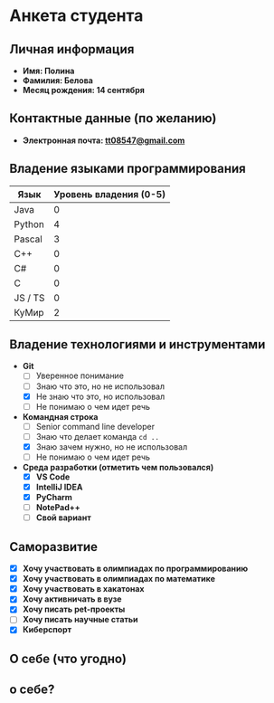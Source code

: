 # Анкета студента

## Личная информация
- **Имя: Полина**
- **Фамилия: Белова**
- **Месяц рождения: 14 сентября**

## Контактные данные (по желанию)
- **Электронная почта: tt08547@gmail.com** 

## Владение языками программирования
| Язык | Уровень владения (0-5) |
|---|------------------------|
| Java | 0                      |
| Python | 4                      |
| Pascal | 3                      |
| C++ | 0                      |
| C# | 0                      |
| C | 0                      |
| JS / TS | 0                      |
| КуМир | 2                      |

## Владение технологиями и инструментами
- **Git**
    - [ ] Уверенное понимание
    - [ ] Знаю что это, но не использовал
    - [X] Не знаю что это, но использовал
    - [ ] Не понимаю о чем идет речь
  
- **Командная строка**
    - [ ] Senior command line developer
    - [ ] Знаю что делает команда `cd ..`
    - [X] Знаю зачем нужно, но не использовал
    - [ ] Не понимаю о чем идет речь

- **Среда разработки (отметить чем пользовался)**
    - [X] **VS Code** 
    - [X] **IntelliJ IDEA** 
    - [X] **PyCharm** 
    - [ ] **NotePad++** 
    - [ ] **Свой вариант**

## Саморазвитие

- [X] **Хочу участвовать в олимпиадах по программированию**
- [X] **Хочу участвовать в олимпиадах по математике**
- [X] **Хочу участвовать в хакатонах**
- [X] **Хочу активничать в вузе**
- [X] **Хочу писать pet-проекты**
- [ ] **Хочу писать научные статьи**
- [X] **Киберспорт**

## О себе (что угодно)
о себе?
- 

